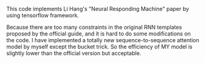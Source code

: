 This code implements Li Hang's "Neural Responding Machine" paper by using tensorflow framework.

Because there are too many constraints in the original RNN templates proposed by the official guide, and it is hard to do some modifications on the code. I have implemented a totally new sequence-to-sequence attention model by myself except the bucket trick. So the efficiency of MY model is slightly lower than the official version but acceptable.
